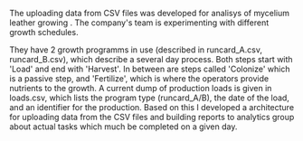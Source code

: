 The uploading data from CSV files was developed for analisys of mycelium leather growing . The company's team is experimenting with
different growth schedules.

They have 2 growth programms in use (described in runcard_A.csv, runcard_B.csv), which describe a several day process.
Both steps start with 'Load' and end with 'Harvest'. In between are steps called 'Colonize' which is a passive step,
and 'Fertilize', which is where the operators provide nutrients to the growth. A current dump of production loads
is given in loads.csv, which lists the program type (runcard_A/B), the date of the load, and an identifier for
the production.
Based on this I developed a architecture for uploading data from the CSV files and building reports to analytics group about actual tasks which much be completed on a given day.

